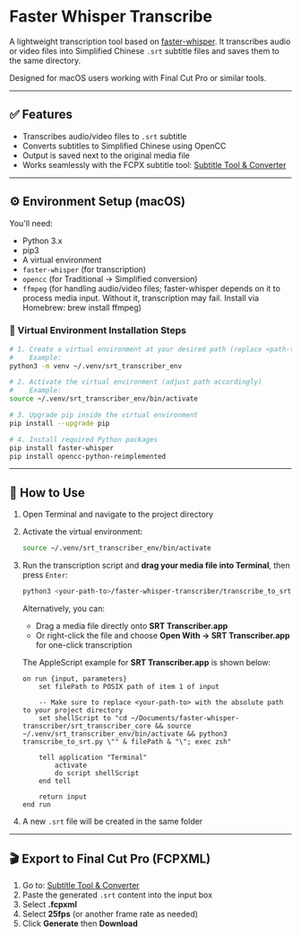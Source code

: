 # Faster Whisper Transcribe

A lightweight transcription tool based on [faster-whisper](https://github.com/guillaumekln/faster-whisper). It transcribes audio or video files into Simplified Chinese `.srt` subtitle files and saves them to the same directory.

Designed for macOS users working with Final Cut Pro or similar tools.

---

## ✅ Features

- Transcribes audio/video files to `.srt` subtitle
- Converts subtitles to Simplified Chinese using OpenCC
- Output is saved next to the original media file
- Works seamlessly with the FCPX subtitle tool: [Subtitle Tool & Converter](https://editingtools.io/subtitles/)

---

## ⚙️ Environment Setup (macOS)

You'll need:

- Python 3.x
- pip3
- A virtual environment
- `faster-whisper` (for transcription)
- `opencc` (for Traditional → Simplified conversion)
- `ffmpeg` (for handling audio/video files; faster-whisper depends on it to process media input. Without it, transcription may fail. Install via Homebrew: brew install ffmpeg)

### 🔧 Virtual Environment Installation Steps

```bash
# 1. Create a virtual environment at your desired path (replace <path-to-venv> with your chosen directory)
#    Example:
python3 -m venv ~/.venv/srt_transcriber_env

# 2. Activate the virtual environment (adjust path accordingly)
#    Example:
source ~/.venv/srt_transcriber_env/bin/activate

# 3. Upgrade pip inside the virtual environment
pip install --upgrade pip

# 4. Install required Python packages
pip install faster-whisper
pip install opencc-python-reimplemented
```

---

## 🚀 How to Use

1. Open Terminal and navigate to the project directory
2. Activate the virtual environment:
   ```bash
   source ~/.venv/srt_transcriber_env/bin/activate
   ```
3. Run the transcription script and **drag your media file into Terminal**, then press `Enter`:
   ```bash
   python3 <your-path-to>/faster-whisper-transcriber/transcribe_to_srt.py [drag your file here]
   ```
   Alternatively, you can:
   - Drag a media file directly onto **SRT Transcriber.app**
   - Or right-click the file and choose **Open With → SRT Transcriber.app** for one-click transcription

   The AppleScript example for **SRT Transcriber.app** is shown below:
   ```applescript
   on run {input, parameters}
       set filePath to POSIX path of item 1 of input

       -- Make sure to replace <your-path-to> with the absolute path to your project directory
       set shellScript to "cd ~/Documents/faster-whisper-transcriber/srt_transcriber_core && source ~/.venv/srt_transcriber_env/bin/activate && python3 transcribe_to_srt.py \"" & filePath & "\"; exec zsh"
    
       tell application "Terminal"
           activate
           do script shellScript
       end tell

       return input
   end run
   ```
4. A new `.srt` file will be created in the same folder

---


## 🎬 Export to Final Cut Pro (FCPXML)

1. Go to: [Subtitle Tool & Converter](https://editingtools.io/subtitles/)
2. Paste the generated `.srt` content into the input box
3. Select **.fcpxml**
4. Select **25fps** (or another frame rate as needed)
5. Click **Generate** then **Download**
